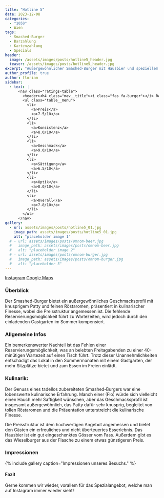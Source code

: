 ```yaml
---
title: "Hotline 5"
date: 2023-12-08
categories:
  - "1050"
  - Wien
tags:
  - Smashed-Burger
  - Barzahlung
  - Kartenzahlung
  - Specials
header:
  image: /assets/images/posts/hotline5_header.jpg
  teaser: /assets/images/posts/hotline5_header.jpg
excerpt: "Außergewöhnlicher Smashed-Burger mit Hausbier und speziellem Extra"
author_profile: true
author: florian
sidebar:
  - text: |
      <nav class="ratings-table">
        <header><h4 class="nav__title"><i class="fas fa-burger"></i> Ratings</h4></header>
        <ul class="table__menu">
          <li>
            <a>Preis</a>
            <a>7.5/10</a>
          </li>
          <li>
            <a>Konsistenz</a>
            <a>8.0/10</a>
          </li>
          <li>
            <a>Geschmack</a>
            <a>9.0/10</a>
          </li>
          <li>
            <a>Sättigung</a>
            <a>6.5/10</a>
          </li>
          <li>
            <a>Optik</a>
            <a>8.0/10</a>
          </li>
          <li>
            <a>Overall</a>
            <a>7.8/10</a>
          </li>
        </ul>
      </nav>
gallery:
  - url: assets/images/posts/hotline5_01.jpg
    image_path: assets/images/posts/hotline5_01.jpg
    alt: "placeholder image 1"
  # - url: assets/images/posts/omnom-beer.jpg
  #   image_path: assets/images/posts/omnom-beer.jpg
  #   alt: "placeholder image 2"
  # - url: assets/images/posts/omnom-burger.jpg
  #   image_path: assets/images/posts/omnom-burger.jpg
  #   alt: "placeholder 3"
---
```

<a href='https://www.instagram.com/hotline_5'><i class='fab fa-instagram'></i> Instagram</a> <a href='https://www.google.de/maps/place/Hotline+5+-+Smash+Burger/@48.1844752,16.359678,16z/data=!3m1!4b1!4m6!3m5!1s0x476da8299ebe9303:0x620751f18a63fede!8m2!3d48.1844717!4d16.3622529!16s%2Fg%2F1vxw71tl?entry=ttu'></i> Google Maps</a>

### Überblick
Der Smashed-Burger bietet ein außergewöhnliches Geschmacksprofil mit knusprigem Patty und feinen Röstaromen, präsentiert in kulinarischer Finesse, wobei die Preisstruktur angemessen ist. Die fehlende Reservierungsmöglichkeit führt zu Wartezeiten, wird jedoch durch den einladenden Gastgarten im Sommer kompensiert.

### Allgemeine Infos
Ein bemerkenswerter Nachteil ist das Fehlen einer Reservierungsmöglichkeit, was an belebten Freitagabenden zu einer 40-minütigen Wartezeit auf einen Tisch führt. Trotz dieser Unannehmlichkeiten entschädigt das Lokal in den Sommermonaten mit einem Gastgarten, der mehr Sitzplätze bietet und zum Essen im Freien einlädt.

### Kulinarik:
Der Genuss eines tadellos zubereiteten Smashed-Burgers war eine lobenswerte kulinarische Erfahrung. Manch einer (Flo) würde sich vielleicht einen Hauch mehr Saftigkeit wünschen, aber das Geschmacksprofil ist insgesamt außergewöhnlich, das Patty dafür sehr knusprig, begleitet von tollen Röstaromen und die Präsentation unterstreicht die kulinarische Finesse.

Die Preisstruktur ist dem hochwertigen Angebot angemessen und bietet den Gästen ein erfreuliches und nicht überteuertes Esserlebnis. Das Hausbier ist ein gut eingeschenktes Gösser vom Fass. Außerdem gibt es das Wieselburger aus der Flasche zu einem etwas günstigeren Preis.

### Impressionen
{% include gallery caption="Impressionen unseres Besuchs." %}

#### Fazit
Gerne kommen wir wieder, vorallem für das Spezialangebot, welche man auf Instagram immer wieder sieht!
